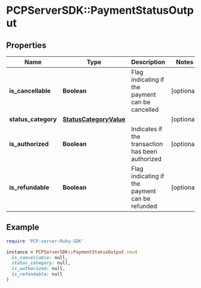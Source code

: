# PCPServerSDK::PaymentStatusOutput

## Properties

| Name | Type | Description | Notes |
| ---- | ---- | ----------- | ----- |
| **is_cancellable** | **Boolean** | Flag indicating if the payment can be cancelled | [optional] |
| **status_category** | [**StatusCategoryValue**](StatusCategoryValue.md) |  | [optional] |
| **is_authorized** | **Boolean** | Indicates if the transaction has been authorized | [optional] |
| **is_refundable** | **Boolean** | Flag indicating if the payment can be refunded | [optional] |

## Example

```ruby
require 'PCP-server-Ruby-SDK'

instance = PCPServerSDK::PaymentStatusOutput.new(
  is_cancellable: null,
  status_category: null,
  is_authorized: null,
  is_refundable: null
)
```

